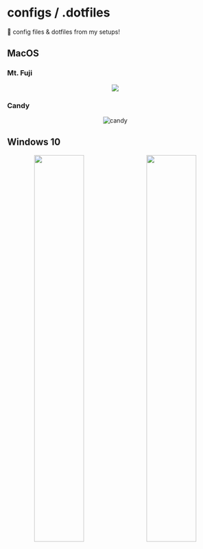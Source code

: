 # configs / .dotfiles
💾 config files & dotfiles from my setups! 

## MacOS  
### Mt. Fuji
<p align="center">
  <img src="https://user-images.githubusercontent.com/61376940/160832679-ace7370a-d1b1-4196-a929-1789206a3d63.png"/> 
</p>

### Candy
<p align="center">
  <img alt="candy" src="https://user-images.githubusercontent.com/61376940/164707175-d1e18c38-0c06-4b8a-9604-a1b029a5b88d.png">
</p>


## Windows 10
<p align="center">
  <img src="https://i.imgur.com/N9Ey4Os.jpg" width="48%" />
  &nbsp;&nbsp;&nbsp;
  <img src="https://i.imgur.com/HpZoXud.png" width="48%" />
</p>
